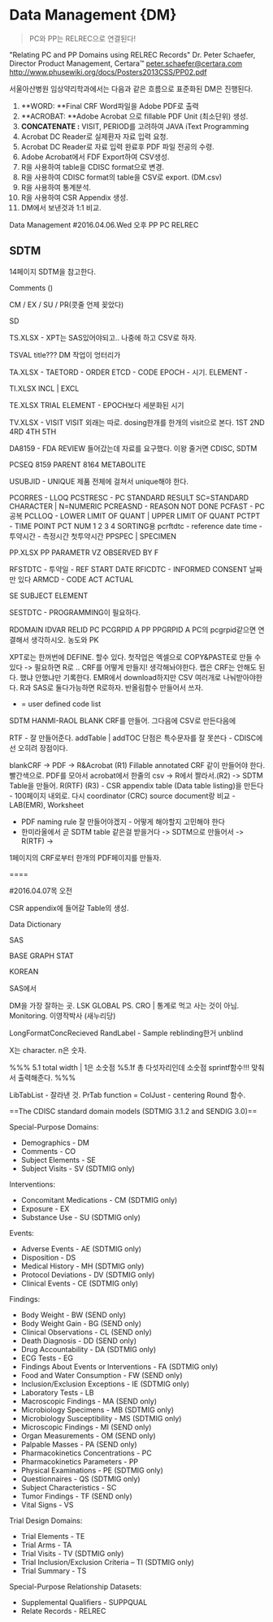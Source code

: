 # Data Management {DM}

> PC와 PP는 RELREC으로 연결된다!

"Relating PC and PP Domains using RELREC Records"
Dr. Peter Schaefer, Director Product Management, Certara™
peter.schaefer@certara.com
http://www.phusewiki.org/docs/Posters2013CSS/PP02.pdf

서울아산병원 임상약리학과에서는 다음과 같은 흐름으로 표준화된 DM은 진행된다.

1. **WORD: **Final CRF Word파일을 Adobe PDF로 출력
2. **ACROBAT: **Adobe Acrobat 으로 fillable PDF Unit (최소단위) 생성.
3. **CONCATENATE :** VISIT, PERIOD를 고려하여 JAVA iText Programming 
3. Acrobat DC Reader로 실제환자 자료 입력 요청.
4. Acrobat DC Reader로 자료 입력 완료후 PDF 파일 전공의 수령.
5. Adobe Acrobat에서 FDF Export하여 CSV생성. 
7. R을 사용하여 table을 CDISC format으로 변경. 
8. R을 사용하여 CDISC format의 table을 CSV로 export. (DM.csv)
9. R을 사용하여 통계분석. 
10. R을 사용하여 CSR Appendix 생성.
11. DM에서 보낸것과 1:1 비교.


Data Management #2016.04.06.Wed 오후 PP PC RELREC
## SDTM
14페이지 SDTM을 참고한다.

Comments ()

CM / EX / SU / PR(콧줄 언제 꽂았다)

SD

TS.XLSX - XPT는 SAS있어야되고.. 나중에 하고 CSV로 하자.

TSVAL title???
DM 작업이 엉터리가 

TA.XLSX - 
TAETORD - ORDER
ETCD - CODE
EPOCH - 시기. ELEMENT - 

TI.XLSX
INCL | EXCL 

TE.XLSX
TRIAL ELEMENT - EPOCH보다 세분화된 시기

TV.XLSX - VISIT
VISIT 외래는 따로. dosing한개를 한개의 visit으로 본다. 
1ST 2ND 4RD 4TH 5TH

DA8159 - FDA REVIEW 들어갔는데 자료를 요구했다. 이왕 줄거면 CDISC, SDTM

PCSEQ 8159 PARENT 8164 METABOLITE

USUBJID - UNIQUE 제품 전체에 걸쳐서 unique해야 한다.

PCORRES - LLOQ
PCSTRESC - PC STANDARD RESULT SC=STANDARD CHARACTER | N=NUMERIC
PCREASND - REASON NOT DONE
PCFAST - PC 공복
PCLLOQ - LOWER LIMIT OF QUANT | UPPER LIMIT OF QUANT
PCTPT - TIME POINT
PCT NUM 1 2 3 4 SORTING용
pcrftdtc - reference date time - 투약시간 - 측정시간  첫투약시간
PPSPEC | SPECIMEN 

PP.XLSX PP PARAMETR
VZ OBSERVED BY F

RFSTDTC - 투약일 - REF START DATE
RFICDTC - INFORMED CONSENT 날짜만 있다
ARMCD - CODE 
ACT ACTUAL


SE SUBJECT ELEMENT

SESTDTC - PROGRAMMING이 필요하다.

RDOMAIN IDVAR RELID
PC PCGRPID A
PP PPGRPID A
PC의 pcgrpid같으면 연결해서 생각하시오. 농도와 PK

XPT로는 한꺼번에 DEFINE. 할수 있다.
첫작업은 엑셀으로 COPY&PASTE로 만들 수 있다 -> 필요하면 R로 ..
CRF를 어떻게 만들지! 생각해놔야한다.
랩은 CRF는 안해도 된다. 했냐 안했냐만 기록한다.
EMR에서 download하지만 CSV 여러개로 나눠받아야한다.
R과 SAS로 둘다가능하면 R로하자. 반올림함수 만들어서 쓰자.

* = user defined code list

SDTM
HANMI-RAOL
BLANK CRF를 만들어. 그다음에 CSV로 만든다음에 

RTF - 잘 만들어준다. addTable | addTOC 
단점은 특수문자를 잘 못쓴다 - CDISC에선 오히려 장점이다.

blankCRF -> PDF -> R&Acrobat (R1)
Fillable
annotated CRF 같이 만들어야 한다. 빨간색으로. 
PDF를 모아서 acrobat에서 한줄의 csv -> R에서 짤라서.(R2) -> SDTM Table을 만들어. 
R(RTF) (R3) - CSR appendix table (Data table listing)을 만든다 - 100페이지 내외로. 다시 coordinator (CRC) source document랑 비교 - LAB(EMR), Worksheet

* PDF naming rule 잘 만들어야겠지 - 어떻게 해야할지 고민해야 한다
* 한미라올에서 곧 SDTM table 같은걸 받을거다 -> SDTM으로 만들어서 -> R(RTF) -> 

1페이지의 CRF로부터 한개의 PDF페이지를 만들자.

====

#2016.04.07목 오전

CSR appendix에 들어갈 Table의 생성.

Data Dictionary

SAS

BASE
GRAPH
STAT

KOREAN

SAS에서 

DM을 가장 잘하는 곳. LSK GLOBAL PS. CRO | 통계로 먹고 사는 것이 아님. Monitoring. 이영작박사 (새누리당)

LongFormatConcRecieved
RandLabel - Sample reblinding한거 unblind

X는 character. n은 숫자.

%%% 5.1 total width | 1은  소숫점 %5.1f 총 다섯자리인데 소숫점 sprintf함수!!! 맞춰서 출력해준다. %%%

LibTabList - 잘라낸 것. 
PrTab function = ColJust - centering
Round 함수. 


==The CDISC standard domain models (SDTMIG 3.1.2 and SENDIG 3.0)==

Special-Purpose Domains:
* Demographics - DM 
* Comments - CO
* Subject Elements - SE
* Subject Visits - SV (SDTMIG only)

Interventions:
* Concomitant Medications - CM (SDTMIG only)
* Exposure - EX
* Substance Use - SU (SDTMIG only)

Events:
* Adverse Events - AE (SDTMIG only)
* Disposition - DS
* Medical History - MH (SDTMIG only)
* Protocol Deviations - DV (SDTMIG only)
* Clinical Events - CE (SDTMIG only)

Findings:
* Body Weight - BW (SEND only)
* Body Weight Gain - BG (SEND only)
* Clinical Observations - CL (SEND only)
* Death Diagnosis - DD (SEND only)
* Drug Accountability - DA (SDTMIG only)
* ECG Tests - EG
* Findings About Events or Interventions - FA (SDTMIG only)
* Food and Water Consumption - FW (SEND only)
* Inclusion/Exclusion Exceptions - IE (SDTMIG only)
* Laboratory Tests - LB
* Macroscopic Findings - MA (SEND only)
* Microbiology Specimens - MB (SDTMIG only)
* Microbiology Susceptibility - MS (SDTMIG only)
* Microscopic Findings - MI (SEND only)
* Organ Measurements - OM (SEND only)
* Palpable Masses - PA (SEND only)
* Pharmacokinetics Concentrations - PC 
* Pharmacokinetics Parameters - PP 
* Physical Examinations - PE (SDTMIG only)
* Questionnaires - QS (SDTMIG only)
* Subject Characteristics - SC
* Tumor Findings - TF (SEND only)
* Vital Signs - VS

Trial Design Domains:
* Trial Elements - TE
* Trial Arms - TA
* Trial Visits - TV (SDTMIG only)
* Trial Inclusion/Exclusion Criteria – TI (SDTMIG only)
* Trial Summary - TS

Special-Purpose Relationship Datasets:
* Supplemental Qualifiers - SUPPQUAL
* Relate Records - RELREC